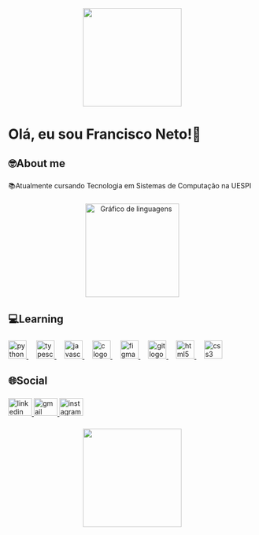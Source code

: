 <div align="center">
  <img height="200" src="https://capsule-render.vercel.app/api?type=waving&color=4169E1"  />
</div>

###

<h1 align="left">Olá, eu sou Francisco Neto!👋</h1>

###

<h2 align="left">🤓About me</h2>

###

<p align="left">📚Atualmente cursando Tecnologia em Sistemas de Computação na UESPI</p>

###

<div align="center">
<img src="https://github-readme-stats.vercel.app/api/top-langs?username=fnetgit&layout=compact&card_width=320&langs_count=13&theme=nord&hide_border=false&order=2&cache_seconds=1800" height="190" alt="Gráfico de linguagens" />
</div>

###

<h2 align="left">💻Learning</h2>

###

<div align="left">
  <a href="https://www.python.org" target="_blank">
    <img src="https://cdn.jsdelivr.net/gh/devicons/devicon/icons/python/python-original.svg" height="37" alt="python logo" />
  </a>
  <img width="12" />

  <a href="https://www.typescriptlang.org" target="_blank">
    <img src="https://cdn.jsdelivr.net/gh/devicons/devicon/icons/typescript/typescript-original.svg" height="37" alt="typescript logo" />
  </a>
  <img width="12" />

  <a href="https://developer.mozilla.org/en-US/docs/Web/JavaScript" target="_blank">
    <img src="https://cdn.jsdelivr.net/gh/devicons/devicon/icons/javascript/javascript-original.svg" height="37" alt="javascript logo" />
  </a>
  <img width="12" />

  <a href="https://devdocs.io/c/" target="_blank">
    <img src="https://cdn.jsdelivr.net/gh/devicons/devicon/icons/c/c-original.svg" height="37" alt="c logo" />
  </a>
  <img width="12" />

  <a href="https://www.figma.com" target="_blank">
    <img src="https://cdn.jsdelivr.net/gh/devicons/devicon/icons/figma/figma-original.svg" height="37" alt="figma logo" />
  </a>
  <img width="12" />

  <a href="https://git-scm.com" target="_blank">
    <img src="https://cdn.jsdelivr.net/gh/devicons/devicon/icons/git/git-original.svg" height="37" alt="git logo" />
  </a>
  <img width="12" />

  <a href="https://developer.mozilla.org/en-US/docs/Web/HTML" target="_blank">
    <img src="https://cdn.jsdelivr.net/gh/devicons/devicon/icons/html5/html5-original.svg" height="37" alt="html5 logo" />
  </a>
  <img width="12" />

  <a href="https://developer.mozilla.org/en-US/docs/Web/CSS" target="_blank">
    <img src="https://cdn.jsdelivr.net/gh/devicons/devicon/icons/css3/css3-original.svg" height="37" alt="css3 logo" />
  </a>
</div>

###

<h2 align="left">🌐Social</h2>

###

<div align="left">
  <a href="https://www.linkedin.com/in/francisco-alves-ribeiro-neto" target="_blank">
    <img src="https://raw.githubusercontent.com/maurodesouza/profile-readme-generator/master/src/assets/icons/social/linkedin/default.svg" width="48" height="36" alt="linkedin logo" />
  </a>

  <a href="mailto:netofrancisco.pro@gmail.com" target="_blank">
    <img src="https://raw.githubusercontent.com/maurodesouza/profile-readme-generator/master/src/assets/icons/social/gmail/default.svg" width="48" height="36" alt="gmail logo" />
  </a>

  <a href="https://www.instagram.com/fneto.eu" target="_blank">
    <img src="https://raw.githubusercontent.com/maurodesouza/profile-readme-generator/master/src/assets/icons/social/instagram/default.svg" width="48" height="36" alt="instagram logo" />
  </a>
</div>

###

<div align="center">
  <img height="200" src="https://capsule-render.vercel.app/api?type=waving&color=4169E1"  />
</div>

###
